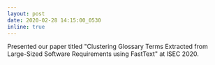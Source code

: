 ```yaml
---
layout: post
date: 2020-02-28 14:15:00_0530
inline: true
---
```


Presented our paper titled "Clustering Glossary Terms Extracted from Large-Sized Software Requirements using FastText" at ISEC 2020.
